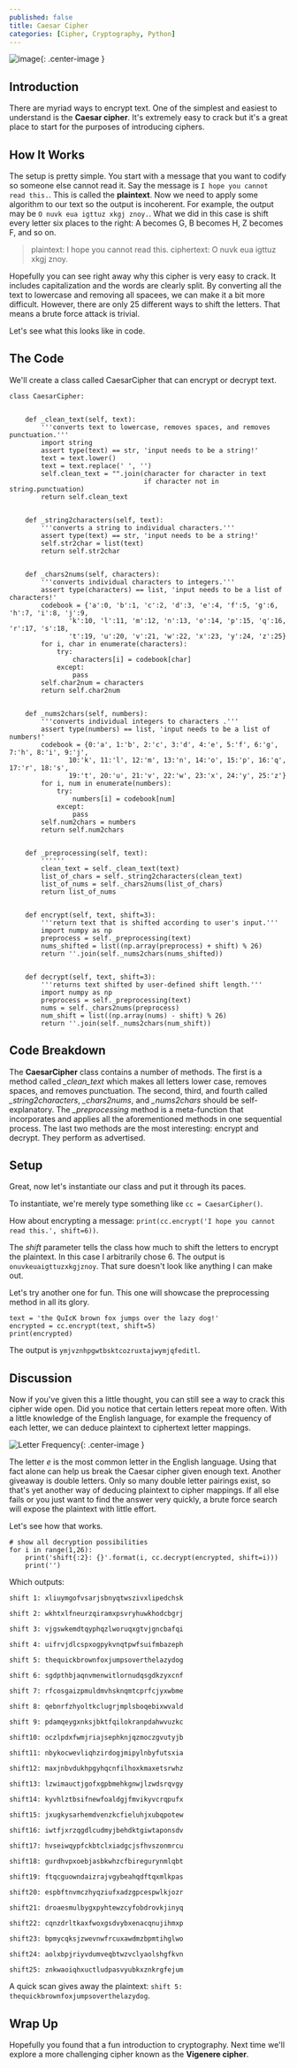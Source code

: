 ```yaml
---
published: false
title: Caesar Cipher
categories: [Cipher, Cryptography, Python]
---
```


![image](/assets/images/code_talkers.png?raw=true){: .center-image }

## Introduction
There are myriad ways to encrypt text. One of the simplest and easiest to understand is the **Caesar cipher**. It's extremely easy to crack but it's a great place to start for the purposes of introducing ciphers.

## How It Works
The setup is pretty simple. You start with a message that you want to codify so someone else cannot read it. Say the message is `I hope you cannot read this.`. This is called the **plaintext**. Now we need to apply some algorithm to our text so the output is incoherent. For example, the output may be `O nuvk eua igttuz xkgj znoy.`. What we did in this case is shift every letter six places to the right: A becomes G, B becomes H, Z becomes F, and so on.

> plaintext: I hope you cannot read this.
> ciphertext: O nuvk eua igttuz xkgj znoy.

Hopefully you can see right away why this cipher is very easy to crack. It includes capitalization and the words are clearly split. By converting all the text to lowercase and removing all spacees, we can make it a bit more difficult. However, there are only 25 different ways to shift the letters. That means a brute force attack is trivial.

Let's see what this looks like in code. 

## The Code 

We'll create a class called CaesarCipher that can encrypt or decrypt text.

```
class CaesarCipher:
    
    
    def _clean_text(self, text):
        '''converts text to lowercase, removes spaces, and removes punctuation.'''
        import string
        assert type(text) == str, 'input needs to be a string!'
        text = text.lower()
        text = text.replace(' ', '')
        self.clean_text = "".join(character for character in text 
                                  if character not in string.punctuation)
        return self.clean_text
    
    
    def _string2characters(self, text):
        '''converts a string to individual characters.'''
        assert type(text) == str, 'input needs to be a string!'
        self.str2char = list(text)
        return self.str2char
    
    
    def _chars2nums(self, characters):
        '''converts individual characters to integers.'''
        assert type(characters) == list, 'input needs to be a list of characters!'
        codebook = {'a':0, 'b':1, 'c':2, 'd':3, 'e':4, 'f':5, 'g':6, 'h':7, 'i':8, 'j':9,
               'k':10, 'l':11, 'm':12, 'n':13, 'o':14, 'p':15, 'q':16, 'r':17, 's':18,
               't':19, 'u':20, 'v':21, 'w':22, 'x':23, 'y':24, 'z':25}
        for i, char in enumerate(characters):
            try:
                characters[i] = codebook[char]
            except:
                pass
        self.char2num = characters
        return self.char2num
    
    
    def _nums2chars(self, numbers):
        '''converts individual integers to characters .'''
        assert type(numbers) == list, 'input needs to be a list of numbers!'
        codebook = {0:'a', 1:'b', 2:'c', 3:'d', 4:'e', 5:'f', 6:'g', 7:'h', 8:'i', 9:'j',
               10:'k', 11:'l', 12:'m', 13:'n', 14:'o', 15:'p', 16:'q', 17:'r', 18:'s',
               19:'t', 20:'u', 21:'v', 22:'w', 23:'x', 24:'y', 25:'z'}
        for i, num in enumerate(numbers):
            try:
                numbers[i] = codebook[num]
            except:
                pass
        self.num2chars = numbers
        return self.num2chars
    
    
    def _preprocessing(self, text):
        ''''''
        clean_text = self._clean_text(text)
        list_of_chars = self._string2characters(clean_text)
        list_of_nums = self._chars2nums(list_of_chars)
        return list_of_nums
   
   
    def encrypt(self, text, shift=3):
        '''return text that is shifted according to user's input.'''
        import numpy as np
        preprocess = self._preprocessing(text)
        nums_shifted = list((np.array(preprocess) + shift) % 26)
        return ''.join(self._nums2chars(nums_shifted))
    
    
    def decrypt(self, text, shift=3):
        '''returns text shifted by user-defined shift length.'''
        import numpy as np
        preprocess = self._preprocessing(text)
        nums = self._chars2nums(preprocess)
        num_shift = list((np.array(nums) - shift) % 26)
        return ''.join(self._nums2chars(num_shift))
```

## Code Breakdown
The **CaesarCipher** class contains a number of methods. The first is a method called *_clean_text* which makes all letters lower case, removes spaces, and removes punctuation. The second, third, and fourth called *_string2characters*, *_chars2nums*, and *_nums2chars* should be self-explanatory. The *_preprocessing* method is a meta-function that incorporates and applies all the aforementioned methods in one sequential process. The last two methods are the most interesting: encrypt and decrypt. They perform as advertised. 

## Setup

Great, now let's instantiate our class and put it through its paces. 

To instantiate, we're merely type something like `cc = CaesarCipher()`. 

How about encrypting a message: `print(cc.encrypt('I hope you cannot read this.', shift=6))`.

The *shift* parameter tells the class how much to shift the letters to encrypt the plaintext. In this case I arbitrarily chose 6. The output is `onuvkeuaigttuzxkgjznoy`. That sure doesn't look like anything I can make out. 

Let's try another one for fun. This one will showcase the preprocessing method in all its glory.

```
text = 'the QuIcK brown fox jumps over the lazy dog!'
encrypted = cc.encrypt(text, shift=5)
print(encrypted)
```

The output is `ymjvznhpgwtbsktcozruxtajwymjqfeditl`.

## Discussion

Now if you've given this a little thought, you can still see a way to crack this cipher wide open. Did you notice that certain letters repeat more often. With a little knowledge of the English language, for example the frequency of each letter, we can deduce plaintext to ciphertext letter mappings. 

![Letter Frequency](/assets/images/letter_frequency.png?raw=true){: .center-image }

The letter *e* is the most common letter in the English language. Using that fact alone can help us break the Caesar cipher given enough text. Another giveaway is double letters. Only so many double letter pairings exist, so that's yet another way of deducing plaintext to cipher mappings. If all else fails or you just want to find the answer very quickly, a brute force search will expose the plaintext with little effort. 

Let's see how that works.

```
# show all decryption possibilities
for i in range(1,26):
    print('shift{:2}: {}'.format(i, cc.decrypt(encrypted, shift=i)))
    print('')
```

Which outputs:

```
shift 1: xliuymgofvsarjsbnyqtwszivxlipedchsk

shift 2: wkhtxlfneurzqiramxpsvryhuwkhodcbgrj

shift 3: vjgswkemdtqyphqzlworuqxgtvjgncbafqi

shift 4: uifrvjdlcspxogpykvnqtpwfsuifmbazeph

shift 5: thequickbrownfoxjumpsoverthelazydog

shift 6: sgdpthbjaqnvmenwitlornudqsgdkzyxcnf

shift 7: rfcosgaizpmuldmvhsknqmtcprfcjyxwbme

shift 8: qebnrfzhyoltkclugrjmplsboqebixwvald

shift 9: pdamqeygxnksjbktfqilokranpdahwvuzkc

shift10: oczlpdxfwmjriajsephknjqzmoczgvutyjb

shift11: nbykocwevliqhzirdogjmipylnbyfutsxia

shift12: maxjnbvdukhpgyhqcnfilhoxkmaxetsrwhz

shift13: lzwimauctjgofxgpbmehkgnwjlzwdsrqvgy

shift14: kyvhlztbsifnewfoaldgjfmvikyvcrqpufx

shift15: jxugkysarhemdvenzkcfieluhjxubqpotew

shift16: iwtfjxrzqgdlcudmyjbehdktgiwtaponsdv

shift17: hvseiwqypfckbtclxiadgcjsfhvszonmrcu

shift18: gurdhvpxoebjasbkwhzcfbiregurynmlqbt

shift19: ftqcguowndaizrajvgybeahqdftqxmlkpas

shift20: espbftnvmczhyqziufxadzgpcespwlkjozr

shift21: droaesmulbygxpyhtewzcyfobdrovkjinyq

shift22: cqnzdrltkaxfwoxgsdvybxenacqnujihmxp

shift23: bpmycqksjzwevnwfrcuxawdmzbpmtihglwo

shift24: aolxbpjriyvdumveqbtwzvclyaolshgfkvn

shift25: znkwaoiqhxuctludpasvyubkxznkrgfejum

```

A quick scan gives away the plaintext: `shift 5: thequickbrownfoxjumpsoverthelazydog`. 

## Wrap Up

Hopefully you found that a fun introduction to cryptography. Next time we'll explore a more challenging cipher known as the **Vigenere cipher**.

